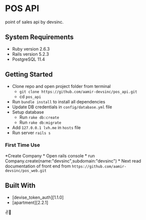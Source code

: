 # POS API
  point of sales api by devsinc.

## System Requirements

* Ruby version  2.6.3
* Rails version  5.2.3
* PostgreSQL    11.4

## Getting Started
* Clone repo and open project folder from terminal
    * `git clone https://github.com/aamir-devsinc/pos_api.git`
    * cd `pos_api`
* Run `bundle install` to install all dependencies
* Update DB credentials in `config/database.yml` file
* Setup database
    *  Run `rake db:create`
    *  Run `rake db:migrate`
* Add `127.0.0.1 lvh.me` in `hosts` file
* Run server `rails s `

### First Time Use
  *Create Company
    * Open rails console
      * run Company.create(name:"devsinc",subdomain:"devsinc")
    * Next read documentation of front end from
      `https://github.com/aamir-devsinc/pos_web.git`
## Built With
*  [devise_token_auth][1.1.0]
*  [apartment][2.2.1]

✌️🍆
